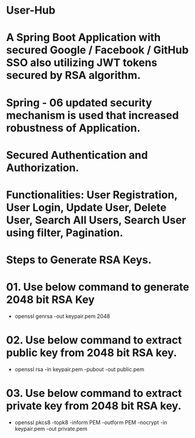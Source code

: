 # User-Hub
# A Spring Boot Application with secured Google / Facebook / GitHub SSO also utilizing JWT tokens secured by RSA algorithm.
# Spring - 06 updated security mechanism is used that increased robustness of Application.
# Secured Authentication and Authorization.
# Functionalities: User Registration, User Login, Update User, Delete User, Search All Users, Search User using filter, Pagination. 

# Steps to Generate RSA Keys.

# 01. Use below command to generate 2048 bit RSA Key
- openssl genrsa -out keypair.pem 2048
# 02. Use below command to extract public key from 2048 bit RSA key.
- openssl rsa -in keypair.pem -pubout -out public.pem
# 03. Use below command to extract private key from 2048 bit RSA key.
- openssl pkcs8 -topk8 -inform PEM  -outform PEM -nocrypt -in keypair.pem -out private.pem
